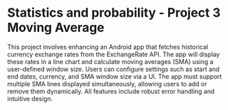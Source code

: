 # Statistics and probability - Project 3 Moving Average

This project involves enhancing an Android app that fetches historical currency exchange rates from the ExchangeRate API. The app will display these rates in a line chart and calculate moving averages (SMA) using a user-defined window size. Users can configure settings such as start and end dates, currency, and SMA window size via a UI. The app must support multiple SMA lines displayed simultaneously, allowing users to add or remove them dynamically. All features include robust error handling and intuitive design.
